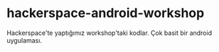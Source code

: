 hackerspace-android-workshop
============================

Hackerspace&#39;te yaptığımız workshop&#39;taki kodlar. Çok basit bir android uygulaması.